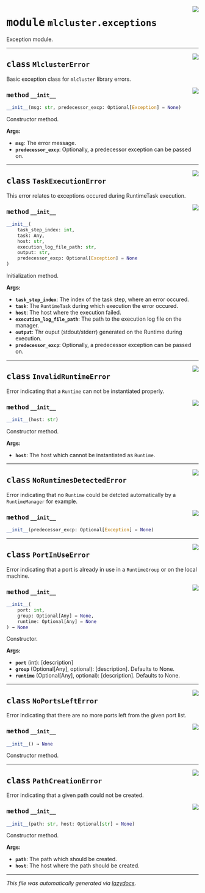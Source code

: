 <!-- markdownlint-disable -->

<a href="https://github.com/khulnasoft/mlcluster/blob/main/src/mlcluster/exceptions.py#L0"><img align="right" style="float:right;" src="https://img.shields.io/badge/-source-cccccc?style=flat-square"></a>

# <kbd>module</kbd> `mlcluster.exceptions`
Exception module. 



---

<a href="https://github.com/khulnasoft/mlcluster/blob/main/src/mlcluster/exceptions.py#L6"><img align="right" style="float:right;" src="https://img.shields.io/badge/-source-cccccc?style=flat-square"></a>

## <kbd>class</kbd> `MlclusterError`
Basic exception class for `mlcluster` library errors. 

<a href="https://github.com/khulnasoft/mlcluster/blob/main/src/mlcluster/exceptions.py#L9"><img align="right" style="float:right;" src="https://img.shields.io/badge/-source-cccccc?style=flat-square"></a>

### <kbd>method</kbd> `__init__`

```python
__init__(msg: str, predecessor_excp: Optional[Exception] = None)
```

Constructor method. 



**Args:**
 
 - <b>`msg`</b>:  The error message. 
 - <b>`predecessor_excp`</b>:  Optionally, a predecessor exception can be passed on. 





---

<a href="https://github.com/khulnasoft/mlcluster/blob/main/src/mlcluster/exceptions.py#L27"><img align="right" style="float:right;" src="https://img.shields.io/badge/-source-cccccc?style=flat-square"></a>

## <kbd>class</kbd> `TaskExecutionError`
This error relates to exceptions occured during RuntimeTask execution. 

<a href="https://github.com/khulnasoft/mlcluster/blob/main/src/mlcluster/exceptions.py#L30"><img align="right" style="float:right;" src="https://img.shields.io/badge/-source-cccccc?style=flat-square"></a>

### <kbd>method</kbd> `__init__`

```python
__init__(
    task_step_index: int,
    task: Any,
    host: str,
    execution_log_file_path: str,
    output: str,
    predecessor_excp: Optional[Exception] = None
)
```

Initialization method. 



**Args:**
 
 - <b>`task_step_index`</b>:  The index of the task step, where an error occured. 
 - <b>`task`</b>:  The `RuntimeTask` during which execution the error occured. 
 - <b>`host`</b>:  The host where the execution failed. 
 - <b>`execution_log_file_path`</b>:  The path to the execution log file on the manager. 
 - <b>`output`</b>:  Thr ouput (stdout/stderr) generated on the Runtime during execution. 
 - <b>`predecessor_excp`</b>:  Optionally, a predecessor exception can be passed on. 





---

<a href="https://github.com/khulnasoft/mlcluster/blob/main/src/mlcluster/exceptions.py#L59"><img align="right" style="float:right;" src="https://img.shields.io/badge/-source-cccccc?style=flat-square"></a>

## <kbd>class</kbd> `InvalidRuntimeError`
Error indicating that a `Runtime` can not be instantiated properly. 

<a href="https://github.com/khulnasoft/mlcluster/blob/main/src/mlcluster/exceptions.py#L62"><img align="right" style="float:right;" src="https://img.shields.io/badge/-source-cccccc?style=flat-square"></a>

### <kbd>method</kbd> `__init__`

```python
__init__(host: str)
```

Constructor method. 



**Args:**
 
 - <b>`host`</b>:  The host which cannot be instantiated as `Runtime`. 





---

<a href="https://github.com/khulnasoft/mlcluster/blob/main/src/mlcluster/exceptions.py#L73"><img align="right" style="float:right;" src="https://img.shields.io/badge/-source-cccccc?style=flat-square"></a>

## <kbd>class</kbd> `NoRuntimesDetectedError`
Error indicating that no `Runtime` could be detcted automatically by a `RuntimeManager` for example. 

<a href="https://github.com/khulnasoft/mlcluster/blob/main/src/mlcluster/exceptions.py#L76"><img align="right" style="float:right;" src="https://img.shields.io/badge/-source-cccccc?style=flat-square"></a>

### <kbd>method</kbd> `__init__`

```python
__init__(predecessor_excp: Optional[Exception] = None)
```









---

<a href="https://github.com/khulnasoft/mlcluster/blob/main/src/mlcluster/exceptions.py#L80"><img align="right" style="float:right;" src="https://img.shields.io/badge/-source-cccccc?style=flat-square"></a>

## <kbd>class</kbd> `PortInUseError`
Error indicating that a port is already in use in a `RuntimeGroup` or on the local machine. 

<a href="https://github.com/khulnasoft/mlcluster/blob/main/src/mlcluster/exceptions.py#L83"><img align="right" style="float:right;" src="https://img.shields.io/badge/-source-cccccc?style=flat-square"></a>

### <kbd>method</kbd> `__init__`

```python
__init__(
    port: int,
    group: Optional[Any] = None,
    runtime: Optional[Any] = None
) → None
```

Constructor. 



**Args:**
 
 - <b>`port`</b> (int):  [description] 
 - <b>`group`</b> (Optional[Any], optional):  [description]. Defaults to None. 
 - <b>`runtime`</b> (Optional[Any], optional):  [description]. Defaults to None. 





---

<a href="https://github.com/khulnasoft/mlcluster/blob/main/src/mlcluster/exceptions.py#L121"><img align="right" style="float:right;" src="https://img.shields.io/badge/-source-cccccc?style=flat-square"></a>

## <kbd>class</kbd> `NoPortsLeftError`
Error indicating that there are no more ports left from the given port list. 

<a href="https://github.com/khulnasoft/mlcluster/blob/main/src/mlcluster/exceptions.py#L124"><img align="right" style="float:right;" src="https://img.shields.io/badge/-source-cccccc?style=flat-square"></a>

### <kbd>method</kbd> `__init__`

```python
__init__() → None
```

Constructor method. 





---

<a href="https://github.com/khulnasoft/mlcluster/blob/main/src/mlcluster/exceptions.py#L130"><img align="right" style="float:right;" src="https://img.shields.io/badge/-source-cccccc?style=flat-square"></a>

## <kbd>class</kbd> `PathCreationError`
Error indicating that a given path could not be created. 

<a href="https://github.com/khulnasoft/mlcluster/blob/main/src/mlcluster/exceptions.py#L133"><img align="right" style="float:right;" src="https://img.shields.io/badge/-source-cccccc?style=flat-square"></a>

### <kbd>method</kbd> `__init__`

```python
__init__(path: str, host: Optional[str] = None)
```

Constructor method. 



**Args:**
 
 - <b>`path`</b>:  The path which should be created. 
 - <b>`host`</b>:  The host where the path should be created. 







---

_This file was automatically generated via [lazydocs](https://github.com/khulnasoft/lazydocs)._
